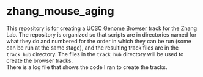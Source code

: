 # zhang_mouse_aging
This repository is for creating a [UCSC Genome Browser](https://genome.ucsc.edu/) track for the Zhang Lab. The repository is organized so that scripts are in directories named for what they do and numbered for the order in which they can be run (some can be run at the same stage), and the resulting track files are in the `track_hub` directory. The files in the `track_hub` directory will be used to create the browser tracks. <br/>
There is a log file that shows the code I ran to create the tracks. 
